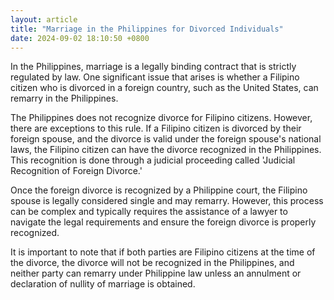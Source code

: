 ```yaml
---
layout: article
title: "Marriage in the Philippines for Divorced Individuals"
date: 2024-09-02 18:10:50 +0800
---
```


<p>In the Philippines, marriage is a legally binding contract that is strictly regulated by law. One significant issue that arises is whether a Filipino citizen who is divorced in a foreign country, such as the United States, can remarry in the Philippines.</p><p>The Philippines does not recognize divorce for Filipino citizens. However, there are exceptions to this rule. If a Filipino citizen is divorced by their foreign spouse, and the divorce is valid under the foreign spouse's national laws, the Filipino citizen can have the divorce recognized in the Philippines. This recognition is done through a judicial proceeding called 'Judicial Recognition of Foreign Divorce.'</p><p>Once the foreign divorce is recognized by a Philippine court, the Filipino spouse is legally considered single and may remarry. However, this process can be complex and typically requires the assistance of a lawyer to navigate the legal requirements and ensure the foreign divorce is properly recognized.</p><p>It is important to note that if both parties are Filipino citizens at the time of the divorce, the divorce will not be recognized in the Philippines, and neither party can remarry under Philippine law unless an annulment or declaration of nullity of marriage is obtained.</p>